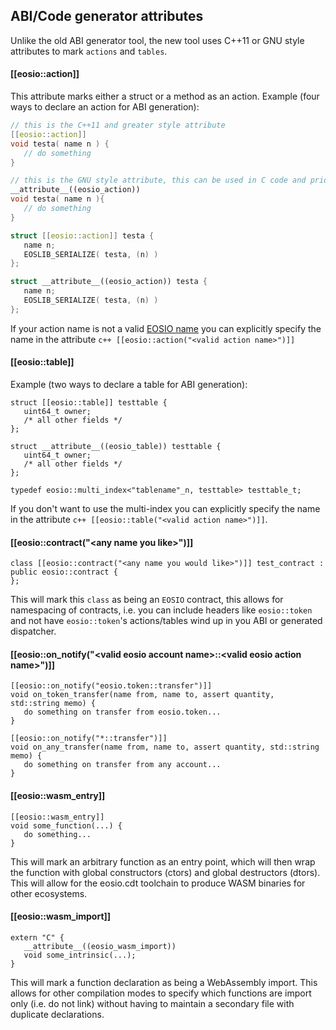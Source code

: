 ## ABI/Code generator attributes
Unlike the old ABI generator tool, the new tool uses C++11 or GNU style attributes to mark ```actions``` and ```tables```.

#### [[eosio::action]]
This attribute marks either a struct or a method as an action.
Example (four ways to declare an action for ABI generation):
```c++
// this is the C++11 and greater style attribute
[[eosio::action]]
void testa( name n ) {
   // do something
}

// this is the GNU style attribute, this can be used in C code and prior to C++ 11
__attribute__((eosio_action))
void testa( name n ){
   // do something
}

struct [[eosio::action]] testa {
   name n;
   EOSLIB_SERIALIZE( testa, (n) )
};

struct __attribute__((eosio_action)) testa {
   name n;
   EOSLIB_SERIALIZE( testa, (n) )
};
```
If your action name is not a valid [EOSIO name](https://developers.eos.io/eosio-cpp/docs/naming-conventions) you can explicitly specify the name in the attribute ```c++ [[eosio::action("<valid action name>")]]```

#### [[eosio::table]]
Example (two ways to declare a table for ABI generation):
```
struct [[eosio::table]] testtable {
   uint64_t owner;
   /* all other fields */
};

struct __attribute__((eosio_table)) testtable {
   uint64_t owner;
   /* all other fields */
};

typedef eosio::multi_index<"tablename"_n, testtable> testtable_t;
```
If you don't want to use the multi-index you can explicitly specify the name in the attribute ```c++ [[eosio::table("<valid action name>")]]```.

#### [[eosio::contract("\<any name you like\>")]]
```
class [[eosio::contract("<any name you would like>")]] test_contract : public eosio::contract {
};
```
This will mark this `class` as being an `EOSIO` contract, this allows for namespacing of contracts, i.e. you can include headers like `eosio::token` and not have `eosio::token`'s actions/tables wind up in you ABI or generated dispatcher.

#### [[eosio::on_notify("\<valid eosio account name\>::\<valid eosio action name\>")]]
```
[[eosio::on_notify("eosio.token::transfer")]]
void on_token_transfer(name from, name to, assert quantity, std::string memo) {
   do something on transfer from eosio.token...
}

[[eosio::on_notify("*::transfer")]]
void on_any_transfer(name from, name to, assert quantity, std::string memo) {
   do something on transfer from any account...
}
```

#### [[eosio::wasm_entry]]
```
[[eosio::wasm_entry]]
void some_function(...) {
   do something...
}
```

This will mark an arbitrary function as an entry point, which will then wrap the function with global constructors (ctors) and global destructors (dtors).  This will allow for the eosio.cdt toolchain to produce WASM binaries for other ecosystems.

#### [[eosio::wasm_import]]
```
extern "C" {
   __attribute__((eosio_wasm_import))
   void some_intrinsic(...);
}
```

This will mark a function declaration as being a WebAssembly import.  This allows for other compilation modes to specify which functions are import only (i.e. do not link) without having to maintain a secondary file with duplicate declarations.

